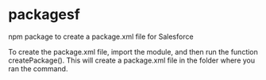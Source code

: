 # packagesf
npm package to create a package.xml file for Salesforce

To create the package.xml file, import the module, and then run the function createPackage().
This will create a package.xml file in the folder where you ran the command.
